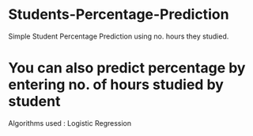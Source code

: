 # Students-Percentage-Prediction

Simple Student Percentage Prediction using no. hours they studied.

# You can also predict percentage by entering no. of hours studied by student

Algorithms used : Logistic Regression
